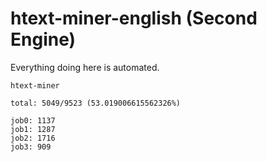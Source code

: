 # htext-miner-english (Second Engine)

Everything doing here is automated.

```
htext-miner

total: 5049/9523 (53.019006615562326%)

job0: 1137
job1: 1287
job2: 1716
job3: 909
```